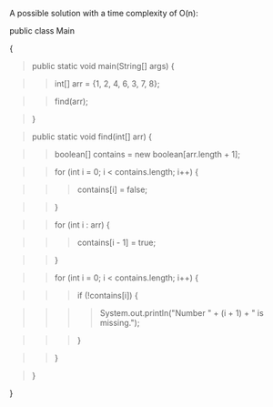 A possible solution with a time complexity of O(n):

public class Main

{

> public static void main(String\[\] args) {

> > int\[\] arr = {1, 2, 4, 6, 3, 7, 8};

> > find(arr);

> }

> public static void find(int\[\] arr) {

> > boolean\[\] contains = new boolean\[arr.length + 1\];

> > for (int i = 0; i \< contains.length; i++) {

> > > contains\[i\] = false;

> > }

> > for (int i : arr) {

> > > contains\[i - 1\] = true;

> > }

> > for (int i = 0; i \< contains.length; i++) {

> > > if (!contains\[i\]) {

> > > > System.out.println(\"Number \" + (i + 1) + \" is missing.\");

> > > }

> > }

> }

}